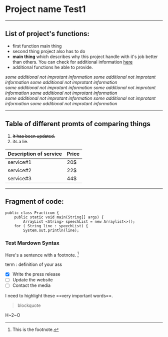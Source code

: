 # Project name Test1

---

## List of project's functions:

- first function main thing
- second thing project also has to do
- **main thing** which describes why this project handle with it's job better than others. You can check for additional information [here](https://www.wikipedia.org/ "Угадай что")
- additional functions he able to provide.

*some additional not improtant information some additional not improtant information some additional not improtant information<br>
some additional not improtant information some additional not improtant information some additional not improtant information <br>
some additional not improtant information some additional not improtant information some additional not improtant information*

---

## Table of different promts of comparing things

1. ~~It has been updated.~~
2. its a lie. 

| Description of service | Price |
| ----------- | ----------- |
| service#1 | 20$ |
| service#2 | 22$ |
| service#3 | 44$ |

---

## Fragment of code:

```
public class Practicum {
    public static void main(String[] args) {
        ArrayList <String> speechList = new Arraylist<>();
	for ( String line : speechList) {
	    System.out.println(line);
```

### Test Mardown Syntax

Here's a sentence with a footnote. [^1]

[^1]: This is the footnote.

term
: definition of your ass

- [x] Write the press release
- [ ] Update the website
- [ ] Contact the media

I need to highlight these ==very important words==.

> blockquote


H~2~O
 

